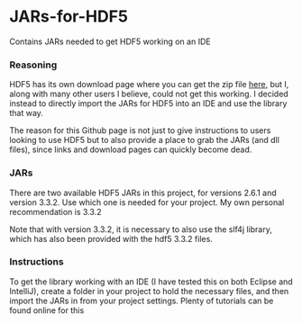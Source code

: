 # JARs-for-HDF5
Contains JARs needed to get HDF5 working on an IDE

### Reasoning
HDF5 has its own download page where you can get the zip file [here](https://www.hdfgroup.org/downloads/hdf5/), but I, along with many other users I believe, could not get this working. I decided instead to directly import the JARs for HDF5 into an IDE and use the library that way. 

The reason for this Github page is not just to give instructions to users looking to use HDF5 but to also provide a place to grab the JARs (and dll files), since links and download pages can quickly become dead. 

### JARs
There are two available HDF5 JARs in this project, for versions 2.6.1 and version 3.3.2. Use which one is needed for your project. My own personal recommendation is 3.3.2

Note that with version 3.3.2, it is necessary to also use the slf4j library, which has also been provided with the hdf5 3.3.2 files. 

### Instructions
To get the library working with an IDE (I have tested this on both Eclipse and IntelliJ), create a folder in your project to hold the necessary files, and then import the JARs in from your project settings. Plenty of tutorials can be found online for this
